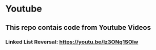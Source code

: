 # Youtube
## This repo contais code from Youtube Videos
### Linked List Reversal: https://youtu.be/lz3ONq1SOlw
